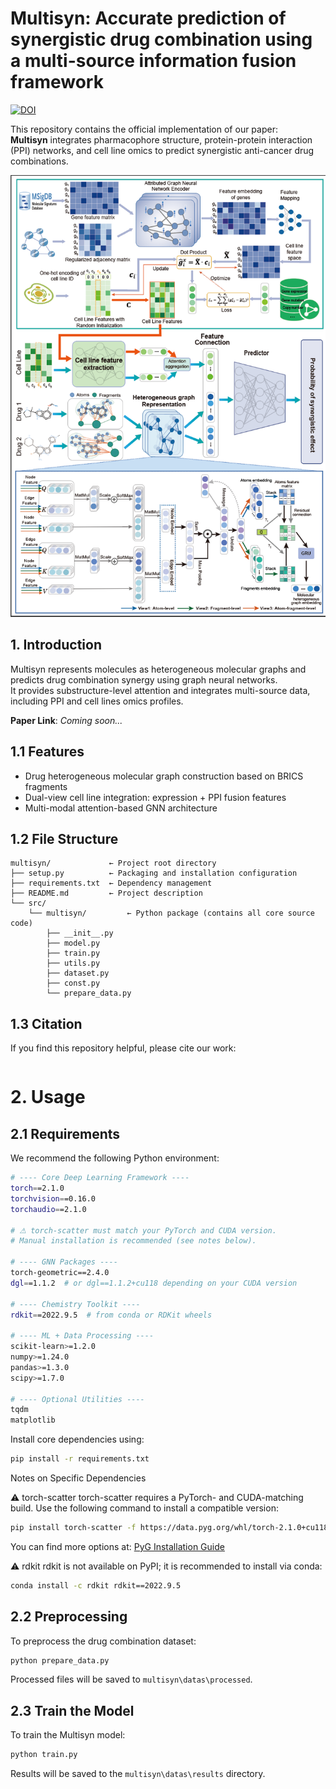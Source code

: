 # Multisyn: Accurate prediction of synergistic drug combination using a multi-source information fusion framework

[![DOI](https://zenodo.org/badge/DOI/10.5281/zenodo.15194129.svg)](https://doi.org/10.5281/zenodo.15194129)

This repository contains the official implementation of our paper:  
**Multisyn** integrates pharmacophore structure, protein-protein interaction (PPI) networks, and cell line omics to predict synergistic anti-cancer drug combinations.

![Multisyn Architecture](Multisyn.png)

## 1. Introduction

Multisyn represents molecules as heterogeneous molecular graphs and predicts drug combination synergy using graph neural networks.  
It provides substructure-level attention and integrates multi-source data, including PPI and cell lines omics profiles.

**Paper Link**: *Coming soon...*

## 1.1 Features

- Drug heterogeneous molecular graph construction based on BRICS fragments  
-  Dual-view cell line integration: expression + PPI fusion features  
- Multi-modal attention-based GNN architecture  

## 1.2 File Structure

```text
multisyn/             ← Project root directory
├── setup.py          ← Packaging and installation configuration
├── requirements.txt  ← Dependency management
├── README.md         ← Project description
└── src/
    └── multisyn/         ← Python package (contains all core source code)
        ├── __init__.py
        ├── model.py
        ├── train.py
        ├── utils.py
        ├── dataset.py
        ├── const.py
        └── prepare_data.py
```

## 1.3 Citation
If you find this repository helpful, please cite our work:

```bibtex

```

# 2. Usage
## 2.1 Requirements
We recommend the following Python environment:
```bash
# ---- Core Deep Learning Framework ----
torch==2.1.0
torchvision==0.16.0
torchaudio==2.1.0

# ⚠ torch-scatter must match your PyTorch and CUDA version.
# Manual installation is recommended (see notes below).

# ---- GNN Packages ----
torch-geometric==2.4.0
dgl==1.1.2  # or dgl==1.1.2+cu118 depending on your CUDA version

# ---- Chemistry Toolkit ----
rdkit==2022.9.5  # from conda or RDKit wheels

# ---- ML + Data Processing ----
scikit-learn>=1.2.0
numpy>=1.24.0
pandas>=1.3.0
scipy>=1.7.0

# ---- Optional Utilities ----
tqdm
matplotlib
```

Install core dependencies using:

```bash
pip install -r requirements.txt
```

Notes on Specific Dependencies

⚠ torch-scatter
torch-scatter requires a PyTorch- and CUDA-matching build. Use the following command to install a compatible version:
```bash
pip install torch-scatter -f https://data.pyg.org/whl/torch-2.1.0+cu118.html
```
You can find more options at: [PyG Installation Guide](https://pytorch-geometric.readthedocs.io/en/latest/notes/installation.html)

⚠ rdkit
rdkit is not available on PyPI; it is recommended to install via conda:
```bash
conda install -c rdkit rdkit==2022.9.5
```

## 2.2 Preprocessing
To preprocess the drug combination dataset:

```bash
python prepare_data.py
```

Processed files will be saved to `multisyn\datas\processed`.

## 2.3 Train the Model
To train the Multisyn model:
```bash
python train.py
```
Results will be saved to the `multisyn\datas\results` directory.
